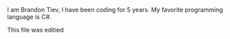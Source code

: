 I am Brandon Tiev, I have been coding for 5 years. My favorite programming 
language is C#.

This file was editied
